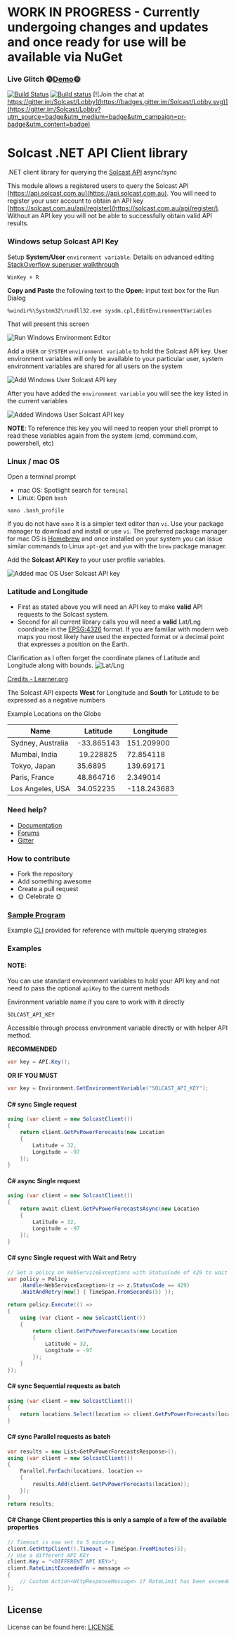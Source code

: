 # WORK IN PROGRESS - Currently undergoing changes and updates and once ready for use will be available via NuGet

### Live Glitch :sun_with_face:[Demo](https://solcast-demo.glitch.me/):sun_with_face:

[![Build Status](https://travis-ci.org/Solcast/solcast_net.svg?branch=master)](https://travis-ci.org/Solcast/solcast_net)
[![Build status](https://ci.appveyor.com/api/projects/status/bavavf78vnrsr2i5/branch/master?svg=true)](https://ci.appveyor.com/project/Siliconrob/solcast-net/branch/master)
[![Join the chat at https://gitter.im/Solcast/Lobby](https://badges.gitter.im/Solcast/Lobby.svg)](https://gitter.im/Solcast/Lobby?utm_source=badge&utm_medium=badge&utm_campaign=pr-badge&utm_content=badge)

# Solcast .NET API Client library

.NET client library for querying the [Solcast API](https://api.solcast.com.au) async/sync

This module allows a registered users to query the Solcast API [https://api.solcast.com.au](https://api.solcast.com.au).  You will need to register your user account to obtain an API key [https://solcast.com.au/api/register](https://solcast.com.au/api/register/).  Without an API key you will not be able to successfully obtain valid API results.

### Windows setup Solcast API Key

Setup **System/User** `environment variable`.  Details on advanced editing [StackOverflow superuser walkthrough](https://superuser.com/questions/949560/how-do-i-set-system-environment-variables-in-windows-10)

```
WinKey + R
```

**Copy and Paste** the following text to the **Open:** input text box for the Run Dialog

```
%windir%\System32\rundll32.exe sysdm.cpl,EditEnvironmentVariables
```

That will present this screen

![Run Windows Environment Editor](/imgs/win_launch_environment_editor.png)

Add a `USER` or `SYSTEM` `environment variable` to hold the Solcast API key.  User environment variables will only be available to your particular user, system environment variables are shared for all users on the system

![Add Windows User Solcast API key](/imgs/win_env_user_variable.png)

After you have added the `environment variable` you will see the key listed in the current variables

![Added Windows User Solcast API key](/imgs/win_solcast_variable.png)

**NOTE**: To reference this key you will need to reopen your shell prompt to read these variables again from the system (cmd, command.com, powershell, etc)


### Linux / mac OS

Open a terminal prompt
- mac OS: Spotlight search for `terminal`
- Linux: Open `bash`

```
nano .bash_profile
```

If you do not have `nano` it is a simpler text editor than `vi`.  Use your package manager to download and install or use `vi`.  The preferred package manager for mac OS is [Homebrew](https://brew.sh/) and once installed on your system you can issue similar commands to Linux `apt-get` and `yum` with the `brew` package manager.

Add the **Solcast API Key** to your user profile variables.

![Added mac OS User Solcast API key](/imgs/mac_os_environment_variable.png)

### Latitude and Longitude

- First as stated above you will need an API key to make **valid** API requests to the Solcast system.
- Second for all current library calls you will need a **valid** Lat/Lng coordinate in the [EPSG:4326](http://spatialreference.org/ref/epsg/wgs-84/) format.  If you are familiar with modern web maps you most likely have used the expected format or a decimal point that expresses a position on the Earth.

Clarification as I often forget the coordinate planes of Latitude and Longitude along with bounds.
![Lat/Lng](/imgs/Lat_Long.gif)

[Credits - Learner.org](http://www.learner.org/jnorth/tm/LongitudeIntro.html)

The Solcast API expects **West** for Longitude and **South** for Latitude to be expressed as a negative numbers

Example Locations on the Globe

Name | Latitude | Longitude
--- | --- | ---
Sydney, Australia | -33.865143 | 151.209900
Mumbai, India |‎ 19.228825 | 72.854118
Tokyo, Japan | 35.6895 | 139.69171
Paris, France | 48.864716 | 2.349014
Los Angeles, USA | 34.052235 | -118.243683

### Need help?
* [Documentation](https://solcast.com.au/api/docs/)
* [Forums](https://forums.solcast.com.au)
* [Gitter](https://gitter.im/Solcast/Lobby?utm_source=share-link&utm_medium=link&utm_campaign=share-link)

### How to contribute
 * Fork the repository
 * Add something awesome
 * Create a pull request
 * :sun_with_face: Celebrate :sun_with_face:

### [Sample Program](example/cli/Program.cs) 

Example [CLI](https://en.wikipedia.org/wiki/Command-line_interface) provided for reference with multiple querying strategies

### Examples

#### NOTE: 
You can use standard environment variables to hold your API key and not need to pass the optional `apiKey` to the current methods

Environment variable name if you care to work with it directly
```
SOLCAST_API_KEY
```

Accessible through process environment variable directly or with helper API method.

**RECOMMENDED**
```csharp
var key = API.Key();
```

**OR IF YOU MUST**
```csharp
var key = Environment.GetEnvironmentVariable("SOLCAST_API_KEY");
```

#### C# sync Single request
```csharp
using (var client = new SolcastClient())
{
	return client.GetPvPowerForecasts(new Location
	{
		Latitude = 32,
		Longitude = -97
	});
}

```

#### C# async Single request
```csharp
using (var client = new SolcastClient())
{
	return await client.GetPvPowerForecastsAsync(new Location
	{
		Latitude = 32,
		Longitude = -97
	});
}
```

#### C# sync Single request with Wait and Retry
```csharp
// Set a policy on WebServiceExceptions with StatusCode of 429 to wait and retry the request again in 5 seconds
var policy = Policy
	.Handle<WebServiceException>(z => z.StatusCode == 429)
	.WaitAndRetry(new[] { TimeSpan.FromSeconds(5) });

return policy.Execute(() =>
{
	using (var client = new SolcastClient())
	{
		return client.GetPvPowerForecasts(new Location
		{
			Latitude = 32,
			Longitude = -97
		});
	}
});
```

#### C# sync Sequential requests as batch
```csharp
using (var client = new SolcastClient())
{
	return locations.Select(location => client.GetPvPowerForecasts(location)).ToList();
}
```

#### C# sync Parallel requests as batch
```csharp
var results = new List<GetPvPowerForecastsResponse>();
using (var client = new SolcastClient())
{
	Parallel.ForEach(locations, location =>
	{
		results.Add(client.GetPvPowerForecasts(location));
	});                
}
return results;
```


#### C# Change Client properties this is only a sample of a few of the available properties
```csharp
// Timeout is now set to 5 minutes
client.GetHttpClient().Timeout = TimeSpan.FromMinutes(5);
// Use a different API KEY
client.Key = "<DIFFERENT API KEY>";
client.RateLimitExceededFn = message =>
{
	// Custom Action<HttpResponseMessage> if RateLimit has been exceeded
};
```

License
-------
License can be found here: [LICENSE](LICENSE)
